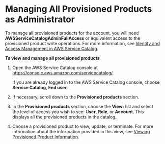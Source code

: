 # Managing All Provisioned Products as Administrator<a name="provisioned-products-admin"></a>

To manage all provisioned products for the account, you will need **AWSServiceCatalogAdminFullAccess** or equivalent access to the provisioned product write operations\. For more information, see [Identity and Access Management in AWS Service Catalog](controlling_access.md)\.

**To view and manage all provisioned products**

1. Open the AWS Service Catalog console at [https://console\.aws\.amazon\.com/servicecatalog/](https://console.aws.amazon.com/servicecatalog/)\.

   If you are already logged in to the AWS Service Catalog console, choose **Service Catalog**, **End user**\.

1. If necessary, scroll down to the **Provisioned products** section\. 

1. In the **Provisioned products** section, choose the **View:** list and select the level of access you wish to see: **User**, **Role**, or **Account**\. This displays all the provisioned products in the catalog\.

1. Choose a provisioned product to view, update, or terminate\. For more information about the information provided in this view, see [Viewing Provisioned Product Information](https://docs.aws.amazon.com/servicecatalog/latest/userguide/enduser-viewstack.html)\.